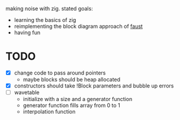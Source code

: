 making noise with zig. stated goals:

- learning the basics of zig
- reimplementing the block diagram approach of [faust](https://faust.grame.fr/)
- having fun

# TODO

- [x] change code to pass around pointers
  - maybe blocks should be heap allocated
- [x] constructors should take !Block parameters and bubble up errors
- [ ] wavetable
  - initialize with a size and a generator function
  - generator function fills array from 0 to 1
  - interpolation function
